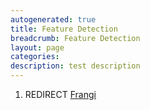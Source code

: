 ```yaml
---
autogenerated: true
title: Feature Detection
breadcrumb: Feature Detection
layout: page
categories: 
description: test description
---
```


1.  REDIRECT [Frangi](Frangi "wikilink")
